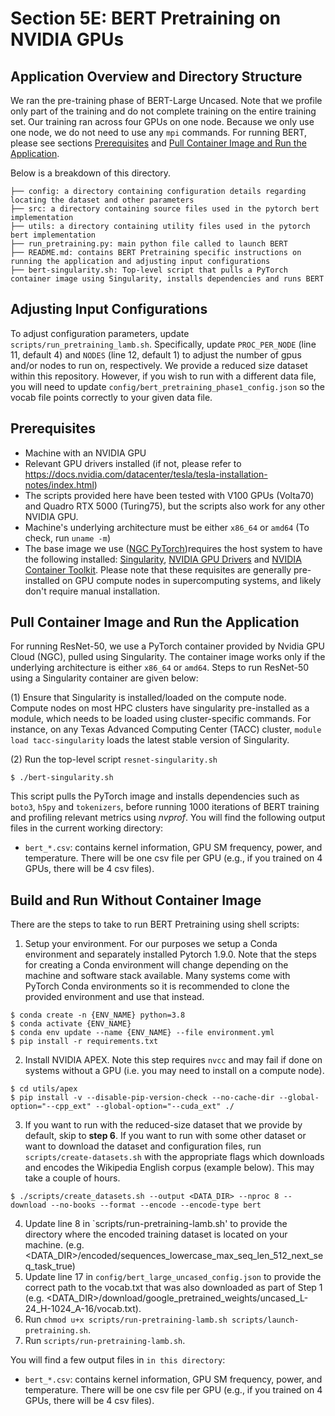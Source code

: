 # Section 5E: BERT Pretraining on NVIDIA GPUs

## Application Overview and Directory Structure
We ran the pre-training phase of BERT-Large Uncased. Note that we profile only part of the training and do not complete training on the entire training set. Our training ran across four GPUs on one node. Because we only use one node, we do not need to use any `mpi` commands. 
For running BERT, please see sections [Prerequisites](#prerequisites) and [Pull Container Image and Run the Application](#pull-container-image-and-run-the-application).

Below is a breakdown of this directory. 
```
├── config: a directory containing configuration details regarding locating the dataset and other parameters
├── src: a directory containing source files used in the pytorch bert implementation
├── utils: a directory containing utility files used in the pytorch bert implementation
├── run_pretraining.py: main python file called to launch BERT
├── README.md: contains BERT Pretraining specific instructions on running the application and adjusting input configurations
├── bert-singularity.sh: Top-level script that pulls a PyTorch container image using Singularity, installs dependencies and runs BERT
```

## Adjusting Input Configurations
To adjust configuration parameters, update `scripts/run_pretraining_lamb.sh`. Specifically, update `PROC_PER_NODE` (line 11, default 4) and `NODES` (line 12, default 1) to adjust the number of gpus and/or nodes to run on, respectively. We provide a reduced size dataset within this repository. However, if you wish to run with a different data file, you will need to update `config/bert_pretraining_phase1_config.json` so the vocab file points correctly to your given data file.

## Prerequisites
* Machine with an NVIDIA GPU
* Relevant GPU drivers installed (if not, please refer to https://docs.nvidia.com/datacenter/tesla/tesla-installation-notes/index.html)
* The scripts provided here have been tested with V100 GPUs (Volta70) and Quadro RTX 5000 (Turing75), but the scripts also work for any other NVIDIA GPU.
* Machine's underlying architecture must be either `x86_64` or `amd64` (To check, run `uname -m`)
* The base image we use ([NGC PyTorch](https://catalog.ngc.nvidia.com/orgs/nvidia/containers/pytorch))requires the host system to have the following installed: [Singularity](https://docs.sylabs.io/guides/3.0/user-guide/installation.html), [NVIDIA GPU Drivers](https://docs.nvidia.com/datacenter/tesla/tesla-installation-notes/index.html) and [NVIDIA Container Toolkit](https://docs.nvidia.com/datacenter/cloud-native/container-toolkit/install-guide.html). Please note that these requisites are generally pre-installed on GPU compute nodes in supercomputing systems, and likely don't require manual installation.

## Pull Container Image and Run the Application
For running ResNet-50, we use a PyTorch container provided by Nvidia GPU Cloud (NGC), pulled using Singularity. The container image works only if the underlying architecture is either `x86_64` or `amd64`. Steps to run ResNet-50 using a Singularity container are given below: 

(1) Ensure that Singularity is installed/loaded on the compute node. Compute nodes on most HPC clusters have singularity pre-installed as a module, which needs to be loaded using cluster-specific commands. For instance, on any Texas Advanced Computing Center (TACC) cluster, `module load tacc-singularity` loads the latest stable version of Singularity. 

(2) Run the top-level script `resnet-singularity.sh`
```
$ ./bert-singularity.sh
```
This script pulls the PyTorch image and installs dependencies such as `boto3`, `h5py` and `tokenizers`, before running 1000 iterations of BERT training and profiling relevant metrics using _nvprof_. You will find the following output files in the current working directory:
  - `bert_*.csv`: contains kernel information, GPU SM frequency, power, and temperature. There will be one csv file per GPU (e.g., if you trained on 4 GPUs, there will be 4 csv files).


## Build and Run Without Container Image
There are the steps to take to run BERT Pretraining using shell scripts:
1. Setup your environment. For our purposes we setup a Conda environment and separately installed Pytorch 1.9.0. Note that the steps for creating a Conda environment will change depending on the machine and software stack available. Many systems come with PyTorch Conda environments so it is recommended to clone the provided environment and use that instead.
```
$ conda create -n {ENV_NAME} python=3.8
$ conda activate {ENV_NAME}
$ conda env update --name {ENV_NAME} --file environment.yml
$ pip install -r requirements.txt
```

2. Install NVIDIA APEX. Note this step requires `nvcc` and may fail if done on systems without a GPU (i.e. you may need to install on a compute node).
```
$ cd utils/apex
$ pip install -v --disable-pip-version-check --no-cache-dir --global-option="--cpp_ext" --global-option="--cuda_ext" ./
```
3. If you want to run with the reduced-size dataset that we provide by default, skip to **step 6**. 
If you want to run with some other dataset or want to download the dataset and configuration files, run `scripts/create-datasets.sh` with the appropriate flags which downloads and encodes the Wikipedia English corpus (example below). This may take a couple of hours.
```
$ ./scripts/create_datasets.sh --output <DATA_DIR> --nproc 8 --download --no-books --format --encode --encode-type bert
```
4. Update line 8 in `scripts/run-pretraining-lamb.sh' to provide the directory where the encoded training dataset is located on your machine. (e.g. <DATA_DIR>/encoded/sequences_lowercase_max_seq_len_512_next_seq_task_true)
5. Update line 17 in `config/bert_large_uncased_config.json` to provide the correct path to the vocab.txt that was also downloaded as part of Step 1 (e.g. <DATA_DIR>/download/google_pretrained_weights/uncased_L-24_H-1024_A-16/vocab.txt).
6. Run `chmod u+x scripts/run-pretraining-lamb.sh scripts/launch-pretraining.sh`.
7. Run `scripts/run-pretraining-lamb.sh`.

You will find a few output files in `in this directory`:
  - `bert_*.csv`: contains kernel information, GPU SM frequency, power, and temperature. There will be one csv file per GPU (e.g., if you trained on 4 GPUs, there will be 4 csv files).
